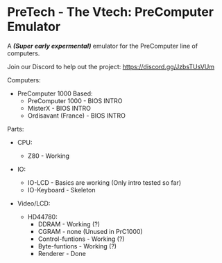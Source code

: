 # PreTech - The Vtech: PreComputer Emulator
A ***(Super early expermental)*** emulator for the PreComputer line of computers.


Join our Discord to help out the project: https://discord.gg/JzbsTUsVUm


Computers:
   - PreComputer 1000 Based:
      - PreComputer 1000 - BIOS INTRO
      - MisterX - BIOS INTRO
      - Ordisavant (France) - BIOS INTRO

Parts:
   - CPU:
  	 - Z80 - Working

   - IO:
  	 - IO-LCD - Basics are working (Only intro tested so far)
  	 - IO-Keyboard - Skeleton

   - Video/LCD:
 	  - HD44780:
		 - DDRAM - Working (?)
		 - CGRAM - none (Unused in PrC1000)
		 - Control-funtions - Working (?)
		 - Byte-funtions - Working (?)
		 - Renderer - Done
